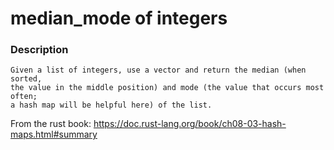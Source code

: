 # median_mode of integers

### Description

```text
Given a list of integers, use a vector and return the median (when sorted,
the value in the middle position) and mode (the value that occurs most often;
a hash map will be helpful here) of the list.
```

From the rust book: https://doc.rust-lang.org/book/ch08-03-hash-maps.html#summary
